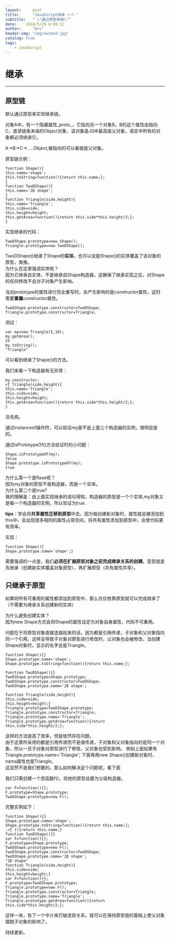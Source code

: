 ```yaml
---
layout:     post
title:      "JavaScript继承（一）"
subtitle:   " \"通过原型继承\""
date:    2018/5/29 8:09:12 
author:     "Hrc"
header-img: "img/extend.jpg"
catalog: true
tags:
    - JavaScript
---
```



# 继承 #

----------

## 原型链 ##
默认通过原型来实现继承链。  

对象A中，有一个隐藏属性_proto_，它指向另一个对象B，B的这个属性由指向C，直至链条末端的Object对象，该对象是JS中最高级父对象，语言中所有的对象都必须继承它。  

A->B->C->.....Object,被指向的可以看做是父对象。

原型链示例：

	function Shape(){
    this.name='shape';
    this.toString=function(){return this.name;};
    }
	function TwoDShape(){
    this.name='2D shape';
	}
	function Triangle(side,height){
    this.name='Triangle';
    this.side=side;
    this.height=height;
    this.getArea=function(){return this.side*this.height/2;};
	}

实现继承的代码：

	TwoDShape.prototype=new Shape();
	Triangle.prototype=new TwoDShape();

TwoDShape()继承了Shape的**实体**，也可以说是Shape()的实体覆盖了该对象的原型，类推。  
为什么在这里强调实体呢？  
因为它继承自实体，不是继承自Shape构造器，这确保了继承实现之后，对Shape的任何修改不会对子对象产生影响。

当对prototype的属性进行完全重写时，会产生影响的是constructor属性，这时需要**重置**constructor属性。


	TwoDShape.prototype.constructor=TwoDShape;
	Triangle.prototype.constructor=Triangle;

测试：

	var my=new Triangle(5,10);
	my.getArea();
	25
	my.toString();
	"Triangle"

可以看到继承了Shape()的方法。
  
我们来看一下构造器有无异常：

	my.constructor;
	<ƒ Triangle(side,height){
    this.name='Triangle';
    this.side=side;
    this.height=height;
    this.getArea=function(){return this.side*this.height/2;};
	}

没毛病。

通过instanceof操作符，可以验证my是不是上面三个构造器的实例，很明显是的。 
 
通过isPrototypeOf()方法验证时的小问题：

	Shape.isPrototypeOf(my);
	false
	Shape.prototype.isPrototypeOf(my);
	true  

为什么第一个是flase呢？  
因为my对象的原型不是构造器，而是一个实体。  
为什么第二个是true?  
我的理解是：由上面实现继承的语句得知，构造器的原型是一个个实体,my对象又是每一个构造器的实例，所以验证为true.

**tips**：学会将**共享属性迁移到原型**中去，因为每创建新对象时，属性就会被添加到this中，会出现很多相同的属性占用空间，将共有属性添加到原型中，会使代码更有效率。

实现：

	function Shape(){
	Shape.prototype.name='shape';}

需要强调的一点是，我们**必须在扩展原型对象之前完成继承关系的创建**。意思就是先继承（创建新实体覆盖对象原型），再扩展原型（共有属性共享）。

## 只继承于原型 ##

如果将所有可重用的属性都添加到原型中，那么仅仅依靠原型就可以完成继承了（不需要为继承关系创建新的实体）

为什么避免创建实体？  
因为new Shape方式会将Shape的属性设定为对象自身属性，代码不可重用。

问题在于将原型对象直接连接起来的话，因为都是引用传递，子对象和父对象指向同一个引用，这样会导致子对象对原型进行修改时，父对象也会被修改，当创建Shape对象时，显示的名字会是Triangle。

	function Shape(){}
	Shape.prototype.name='shape';
	Shape.prototype.toString=function(){return this.name;};

	function TwoDShape(){}
	TwoDShape.prototype=Shape.prototype;
	TwoDShape.prototype.constructor=TwoDShape;
	TwoDShape.prototype.name='2D shape';

	function Triangle(side,height){
	this.side=side;
	this.height=height;}
	Triangle.prototype=TwoDShape.prototype;
	Triangle.prototype.constructor=Triangle;
	Triangle.prototype.name='Triangle';
	Triangle.prototype.getArea=function(){return this.side*this.height/2;};

这样的方法提高了效率，但是依然存在问题。   
由于这里所采用的都是引用传递而不是值传递，子对象和父对象指向的是同一个对象，所以一旦子对象对原型进行了修改，父对象也受到影响。
例如上面如果有Triangle.prototype.name='Triangle';
下面再用new Shape()创建新对象时，nama属性也是Triangle。   
这显然不是我们想要的，那么如何解决这个问题呢，看下面  

我们只需创建一个空函数f()，将他的原型设置为父级构造器， 
  
	var F=function(){};
	F.prototype=Shape.prototype;
	TwoDShape.prototype=new F();

完整实例如下：

	function Shape(){}
	Shape.prototype.name='shape';
	Shape.prototype.toString=function(){return this.name;};
	.>ƒ (){return this.name;}
	function TwoDShape(){}
	var F=function(){};
	F.prototype=Shape.prototype;
	TwoDShape.prototype=new F();
	TwoDShape.prototype.constructor=TwoDShape;
	TwoDShape.prototype.name='2D shape';
	"2D shape"
	function Triangle(side,height){
	this.side=side;
	this.height=height;}
	var F=function(){};
	F.prototype=TwoDShape.prototype;
	Triangle.prototype=new F();
	Triangle.prototype.constructor=Triangle;
	Triangle.prototype.name='Triangle';
	Triangle.prototype.getArea=function(){return this.side*this.height/2;};
	

这样一来，有了一个中介来打破连锁关系，就可以在保持原型链的基础上使父对象摆脱子对象的影响了。

持续更新。



